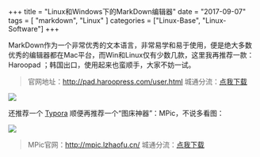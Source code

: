+++
title = "Linux和Windows下的MarkDown编辑器"
date = "2017-09-07"
tags = [ "markdown", "Linux" ]
categories = ["Linux-Base", "Linux-Software"]
+++

MarkDown作为一个非常优秀的文本语言，非常易学和易于使用，便是绝大多数优秀的编辑器都在Mac平台，而Win和Linux仅有少数几款，这里我再推荐一款：Haroopad ；韩国出口，使用起来也蛮顺手，大家不妨一试。
> 官网地址：http://pad.haroopress.com/user.html
> 城通分流：[点我下载](https://oengus.ctfile.com/fs/2577448-218806221)

<!-- more -->

![](http://p.jtree.cc/blog/170907/5B2dcd7Ge8.png)

还推荐一个
[Typora](https://typora.io/)
顺便再推荐一个“图床神器”：MPic，不说多看图：

![](http://p.jtree.cc/blog/170907/7di5j9k8ej.png)

> MPic官网：http://mpic.lzhaofu.cn/
> 城通分流：[点我下载](https://oengus.ctfile.com/fs/2577448-218807419)
